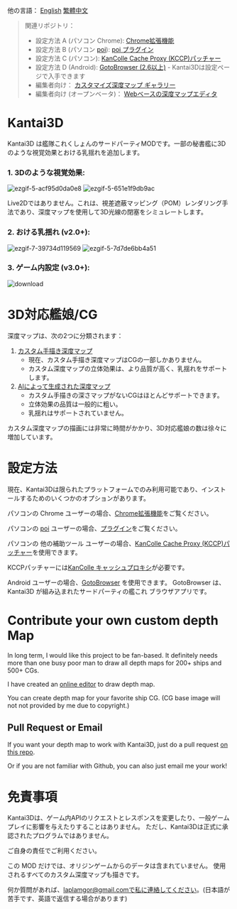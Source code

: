 

他の言語： [English](https://github.com/laplamgor/kantai3d/blob/main/README.md) [繁體中文](https://github.com/laplamgor/kantai3d/blob/main/README.zh-Hant.md)

> 関連リポジトリ：
> * 設定方法 A (パソコン Chrome): [Chrome拡張機能](https://github.com/laplamgor/kantai3d-chrome-extension)
> * 設定方法 B (パソコン [poi](https://github.com/poooi/poi)): [poi プラグイン](https://github.com/laplamgor/kantai3d-poi-plugin)
> * 設定方法 C (パソコン): [KanColle Cache Proxy (KCCP)パッチャー](https://github.com/laplamgor/kantai3d-kccp-patcher)
> * 設定方法 D (Android): [GotoBrowser (2.6以上)](https://github.com/antest1/GotoBrowser) - Kantai3Dは設定ページで入手できます
> * 編集者向け： [カスタマイズ深度マップ ギャラリー](https://github.com/laplamgor/kantai3d-depth-maps)
> * 編集者向け (オープンベータ)： [Webベースの深度マップエディタ](https://github.com/laplamgor/kantai3d-online-editor)


# Kantai3D
Kantai3D は艦隊これくしょんのサードパーティMODです。一部の秘書艦に3Dのような視覚効果とおける乳揺れを追加します。


### 1. 3Dのような視覚効果:
![ezgif-5-acf95d0da0e8](https://user-images.githubusercontent.com/11514317/144702625-fcf94f94-adc7-4741-b098-976cf757c556.gif)
![ezgif-5-651e1f9db9ac](https://user-images.githubusercontent.com/11514317/144702627-36642582-4b92-4af7-8c58-613d7acca56e.gif)

Live2Dではありません。これは、視差遮蔽マッピング（POM）レンダリング手法であり、深度マップを使用して3D光線の閉塞をシミュレートします。

### 2. おける乳揺れ (v2.0+):

![ezgif-7-39734d119569](https://user-images.githubusercontent.com/11514317/134775124-3ceb0bc6-a425-47c9-8219-5fb181767ade.gif)
![ezgif-5-7d7de6bb4a51](https://user-images.githubusercontent.com/11514317/144702132-9954f9ad-f43a-41f3-8db9-6eceda3ca156.gif)

### 3. ゲーム内設定 (v3.0+):

![download](https://user-images.githubusercontent.com/11514317/166011636-9b9a93cc-5786-4983-91a1-963da70ce514.png)




# 3D対応艦娘/CG

深度マップは、次の2つに分類されます：
1. [カスタム手描き深度マップ](https://github.com/users/laplamgor/projects/3/views/1)
   - 現在、カスタム手描き深度マップはCGの一部しかありません。
   - カスタム深度マップの立体効果は、より品質が高く、乳揺れをサポートします。
2. [AIによって生成された深度マップ](https://github.com/isl-org/MiDaS)
   - カスタム手描きの深さマップがないCGはほとんどサポートできます。
   - 立体効果の品質は一般的に粗い。
   - 乳揺れはサポートされていません。

カスタム深度マップの描画には非常に時間がかかり、3D対応艦娘の数は徐々に増加しています。


# 設定方法

現在、Kantai3Dは限られたプラットフォームでのみ利用可能であり、インストールするためのいくつかのオプションがあります。

パソコンの Chrome ユーザーの場合、[Chrome拡張機能](https://github.com/laplamgor/kantai3d-chrome-extension)をご覧ください。

パソコンの [poi](https://github.com/poooi/poi) ユーザーの場合、[プラグイン](https://github.com/laplamgor/kantai3d-chrome-extension)をご覧ください。

パソコンの 他の補助ツール ユーザーの場合、[KanColle Cache Proxy (KCCP)パッチャー](https://github.com/laplamgor/kantai3d-kccp-patcher)を使用できます。

KCCPパッチャーには[KanColle キャッシュプロキシ](https://github.com/Tibowl/KCCacheProxy)が必要です。


Android ユーザーの場合、[GotoBrowser](https://github.com/antest1/GotoBrowser) を使用できます。 GotoBrowser は、Kantai3D が組み込まれたサードパーティの艦これ ブラウザアプリです。

# Contribute your own custom depth Map

In long term, I would like this project to be fan-based. It definitely needs more than one busy poor man to draw all depth maps for 200+ ships and 500+ CGs.

I have created an [online editor](https://github.com/laplamgor/kantai3d-online-editor) to draw depth map.

You can create depth map for your favorite ship CG. (CG base image will not not provided by me due to copyright.)

## Pull Request or Email

If you want your depth map to work with Kantai3D, just do a pull request [on this repo](https://github.com/laplamgor/kantai3d-depth-maps).

Or if you are not familiar with Github, you can also just email me your work!


# 免責事項
Kantai3Dは、ゲーム内APIのリクエストとレスポンスを変更したり、一般ゲームプレイに影響を与えたりすることはありません。
ただし、Kantai3Dは正式に承認されたプログラムではありません。

ご自身の責任でご利用ください。

この MOD だけでは、オリジンゲームからのデータは含まれていません。 使用されるすべてのカスタム深度マップも描きです。

何か質問があれば、laplamgor@gmail.comで私に連絡してください。(日本語が苦手です、英語で返信する場合があります)
